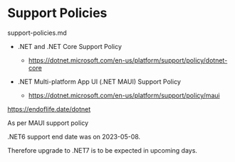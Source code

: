 # Support Policies

support-policies.md

*   .NET and .NET Core Support Policy

    *   https://dotnet.microsoft.com/en-us/platform/support/policy/dotnet-core

*   .NET Multi-platform App UI (.NET MAUI) Support Policy

    *   https://dotnet.microsoft.com/en-us/platform/support/policy/maui


https://endoflife.date/dotnet


As per MAUI support policy 


.NET6 support end date was on 2023-05-08.

Therefore upgrade to .NET7 is to be expected in upcoming days.